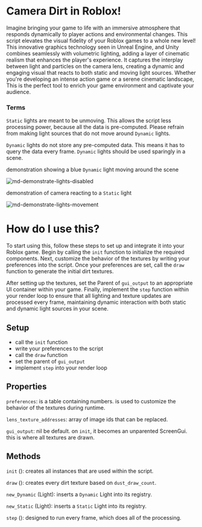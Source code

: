# Camera Dirt in Roblox!

Imagine bringing your game to life with an immersive atmosphere that responds dynamically to player actions and environmental changes. This script elevates the visual fidelity of your Roblox games to a whole new level! This innovative graphics technology seen in Unreal Engine, and Unity combines seamlessly with volumetric lighting, adding a layer of cinematic realism that enhances the player's experience. It captures the interplay between light and particles on the camera lens, creating a dynamic and engaging visual that reacts to both static and moving light sources. Whether you're developing an intense action game or a serene cinematic landscape, This is the perfect tool to enrich your game environment and captivate your audience.

### Terms
`Static` lights are meant to be unmoving. This allows the script less processing power, because all the data is pre-computed. Please refrain from making light sources that do not move around `Dynamic` lights.

`Dynamic` lights do not store any pre-computed data. This means it has to query the data every frame. `Dynamic` lights should be used sparingly in a scene.

demonstration showing a blue `Dynamic` light moving around the scene

![md-demonstrate-lights-disabled](https://github.com/user-attachments/assets/04e1199a-6928-4f1a-9115-f2db087a763c)

demonstration of camera reacting to a `Static` light

![md-demonstrate-lights-movement](https://github.com/user-attachments/assets/846108f6-07fc-4621-a0bd-05b7cdf8bb67)

# How do I use this?
To start using this, follow these steps to set up and integrate it into your Roblox game. Begin by calling the `init` function to initialize the required components. Next, customize the behavior of the textures by writing your preferences into the script. Once your preferences are set, call the `draw` function to generate the initial dirt textures.

After setting up the textures, set the Parent of `gui_output` to an appropriate UI container within your game. Finally, implement the `step` function within your render loop to ensure that all lighting and texture updates are processed every frame, maintaining dynamic interaction with both static and dynamic light sources in your scene.

## Setup
 - call the `init` function
 - write your preferences to the script
 - call the `draw` function
 - set the parent of `gui_output`
 - implement `step` into your render loop


## Properties
`preferences`: is a table containing numbers. is used to customize the behavior of the textures during runtime.

`lens_texture_addresses`: array of image ids that can be replaced.

`gui_output`: nil be default. on `init`, it becomes an unparented ScreenGui. this is where all textures are drawn.
## Methods
`init` (): creates all instances that are used within the script.

`draw` (): creates every dirt texture based on `dust_draw_count`.

`new_Dynamic` (Light): inserts a `Dynamic` Light into its registry.

`new_Static` (Light): inserts a `Static` Light into its registry.

`step` (): designed to run every frame, which does all of the processing.
